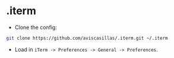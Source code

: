 # .iterm

- Clone the config:

``` bash
git clone https://github.com/aviscasillas/.iterm.git ~/.iterm
```

- Load in `iTerm -> Preferences -> General -> Preferences`.
